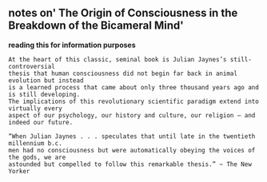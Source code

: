 ## notes on' The Origin of Consciousness in the Breakdown of the Bicameral Mind'

**reading this for information purposes**

```text
At the heart of this classic, seminal book is Julian Jaynes’s still-controversial
thesis that human consciousness did not begin far back in animal evolution but instead
is a learned process that came about only three thousand years ago and is still developing.
The implications of this revolutionary scientific paradigm extend into virtually every
aspect of our psychology, our history and culture, our religion — and indeed our future.

“When Julian Jaynes . . . speculates that until late in the twentieth millennium b.c.
men had no consciousness but were automatically obeying the voices of the gods, we are
astounded but compelled to follow this remarkable thesis.” ~ The New Yorker
```
